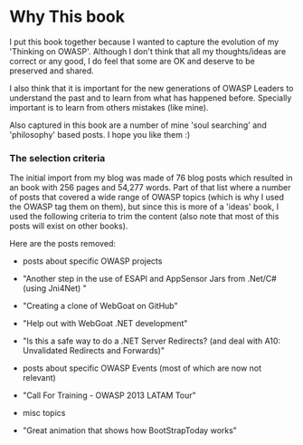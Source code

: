 # Why This book

I put this book together because I wanted to capture the evolution of my 'Thinking on OWASP'. Although I don't think that all my thoughts/ideas are correct or any good, I do feel that some are OK and deserve to be preserved and shared.

I also think that it is important for the new generations of OWASP Leaders to understand the past and to learn from what has happened before. Specially important is to learn from others mistakes (like mine).

Also captured in this book are a number of mine 'soul searching' and 'philosophy' based posts. I hope you like them :)

### The selection criteria

The initial import from my blog was made of 76 blog posts which resulted in an book with 256 pages and 54,277 words. Part of that list where a number of posts that covered a wide range of OWASP topics (which is why I used the OWASP tag them on them), but since this is more of a 'ideas' book, I used the following criteria to trim the content (also note that most of this posts will exist on other books).

Here are the posts removed:

* posts about specific OWASP projects 
 * "Another step in the use of ESAPI and AppSensor Jars from .Net/C# (using Jni4Net) "
 * "Creating a clone of WebGoat on GitHub"
 * "Help out with WebGoat .NET development"
 * "Is this a safe way to do a .NET Server Redirects? (and deal with A10: Unvalidated Redirects and Forwards)"
 
* posts about specific OWASP Events (most of which are now not relevant)
 * "Call For Training - OWASP 2013 LATAM Tour"

* misc topics
 * "Great animation that shows how BootStrapToday works"
